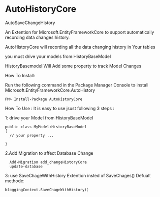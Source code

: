 # AutoHistoryCore
AutoSaveChangeHistory


An Extention for Microsoft.EntityFrameworkCore to support automatically recording data changes history.


AutoHistoryCore will recording all the data changing history in Your tables

you must drive your models from HistoryBaseModel

HistoryBasemodel Will Add some property to track Model Changes

How To Install:

Run the following command in the Package Manager Console to install Microsoft.EntityFrameworkCore.AutoHistory

    PM> Install-Package AutoHistoryCore 

How To Use :
It is easy  to use jsust following 3 steps :

1: drive your Model from HistoryBaseModel 

    public class MyModel:HistoryBaseModel
    {
      // your property ...
      
    }
       
 2.Add Migration to affect Database Change
 
      Add-Migration add_changeHistoryCore
      update-database
      

 3: use SaveChageWithHistory Extention insted of SaveChages() Defualt methode:
 
    bloggingContext.SaveChageWithHistory()
